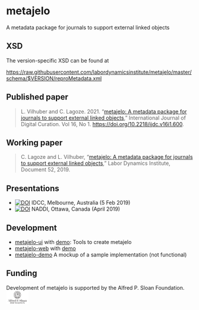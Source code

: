 # metajelo
A metadata package for journals to support external linked objects

## XSD

The version-specific XSD can be found at

https://raw.githubusercontent.com/labordynamicsinstitute/metajelo/master/schema/$VERSION/reproMetadata.xml

## Published paper

>  L. Vilhuber and C. Lagoze. 2021. “[metajelo: A metadata package for journals to support external linked objects](https://doi.org/10.2218/ijdc.v16i1.600),” International Journal of Digital Curation. Vol 16, No 1. https://doi.org/10.2218/ijdc.v16i1.600.


## Working paper
> C. Lagoze and L. Vilhuber, “[metajelo: A metadata package for journals to support external linked objects](http://digitalcommons.ilr.cornell.edu/ldi/52/),” Labor Dynamics Institute, Document 52, 2019.

## Presentations
- [![DOI](https://zenodo.org/badge/DOI/10.5281/zenodo.2577295.svg)](https://doi.org/10.5281/zenodo.2577295) IDCC, Melbourne, Australia (5 Feb 2019)
- [![DOI](https://zenodo.org/badge/DOI/10.5281/zenodo.2650324.svg)](https://doi.org/10.5281/zenodo.2650324) NADDI, Ottawa, Canada (April 2019)

## Development
- [metajelo-ui](https://github.com/labordynamicsinstitute/metajelo-ui) with [demo](https://labordynamicsinstitute.github.io/metajelo-ui): Tools to create metajelo
- [metajelo-web](https://github.com/labordynamicsinstitute/metajelo-web) with [demo](https://labordynamicsinstitute.github.io/metajelo-web/)
- [metajelo-demo](https://labordynamicsinstitute.github.io/metajelo-demo/metajelo-mockup.html) A mockup of a sample implementation (not functional)

## Funding
 Development of metajelo is supported by the Alfred P. Sloan Foundation.
<img src="https://raw.githubusercontent.com/ncrncornell/reports/master/assets/sloan.png" width="60" alt="Sloan logo">
